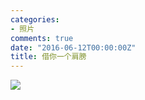 ```yaml
---
categories:
- 照片
comments: true
date: "2016-06-12T00:00:00Z"
title: 借你一个肩膀
---
```


![](http://urbem.github.io/images/flowers/IMG_1061.jpg)

